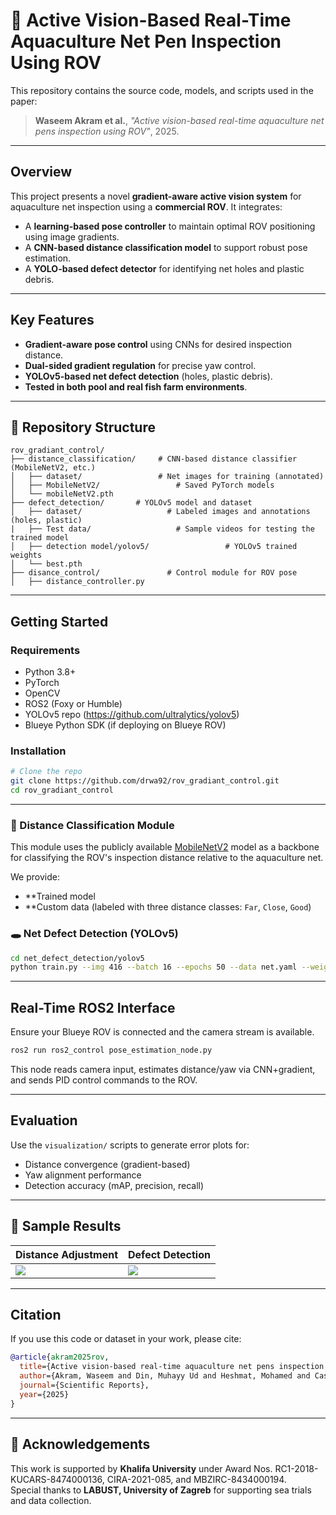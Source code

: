 # 🐠 Active Vision-Based Real-Time Aquaculture Net Pen Inspection Using ROV

This repository contains the source code, models, and scripts used in the paper:

> **Waseem Akram et al.**, *"Active vision-based real-time aquaculture net pens inspection using ROV"*, 2025.

---

##  Overview

This project presents a novel **gradient-aware active vision system** for aquaculture net inspection using a **commercial ROV**. It integrates:

- A **learning-based pose controller** to maintain optimal ROV positioning using image gradients.
- A **CNN-based distance classification model** to support robust pose estimation.
- A **YOLO-based defect detector** for identifying net holes and plastic debris.

---

##  Key Features

-  **Gradient-aware pose control** using CNNs for desired inspection distance.
-  **Dual-sided gradient regulation** for precise yaw control.
-  **YOLOv5-based net defect detection** (holes, plastic debris).
-  **Tested in both pool and real fish farm environments**.

---

## 📁 Repository Structure

```
rov_gradiant_control/
├── distance_classification/     # CNN-based distance classifier (MobileNetV2, etc.)
│   ├── dataset/                 # Net images for training (annotated)
│   ├── MobileNetV2/                 # Saved PyTorch models
│   └── mobileNetV2.pth
├── defect_detection/       # YOLOv5 model and dataset
│   ├── dataset/                   # Labeled images and annotations (holes, plastic)
|   ├── Test data/                   # Sample videos for testing the trained model
│   ├── detection model/yolov5/                 # YOLOv5 trained weights
│   └── best.pth
├── disance_control/               # Control module for ROV pose 
│   ├── distance_controller.py

```

---

##  Getting Started

### Requirements

- Python 3.8+
- PyTorch
- OpenCV
- ROS2 (Foxy or Humble)
- YOLOv5 repo (https://github.com/ultralytics/yolov5)
- Blueye Python SDK (if deploying on Blueye ROV)

### Installation

```bash
# Clone the repo
git clone https://github.com/drwa92/rov_gradiant_control.git
cd rov_gradiant_control

```

---



### 📏 Distance Classification Module

This module uses the publicly available [MobileNetV2](https://pytorch.org/vision/stable/models/generated/torchvision.models.mobilenet_v2.html) model as a backbone for classifying the ROV's inspection distance relative to the aquaculture net.

We provide:

- **Trained model
- **Custom data (labeled with three distance classes: `Far`, `Close`, `Good`)



### 🕳️ Net Defect Detection (YOLOv5)

```bash
cd net_defect_detection/yolov5
python train.py --img 416 --batch 16 --epochs 50 --data net.yaml --weights yolov5s.pt
```

---

##  Real-Time ROS2 Interface

Ensure your Blueye ROV is connected and the camera stream is available.

```bash
ros2 run ros2_control pose_estimation_node.py
```

This node reads camera input, estimates distance/yaw via CNN+gradient, and sends PID control commands to the ROV.

---

##  Evaluation

Use the `visualization/` scripts to generate error plots for:

- Distance convergence (gradient-based)
- Yaw alignment performance
- Detection accuracy (mAP, precision, recall)

---

## 📸 Sample Results

| Distance Adjustment | Defect Detection |
|---------------------|------------------|
| ![](media/distance_control.gif) | ![](media/defect_detection.png) |

---

##  Citation

If you use this code or dataset in your work, please cite:

```bibtex
@article{akram2025rov,
  title={Active vision-based real-time aquaculture net pens inspection using ROV},
  author={Akram, Waseem and Din, Muhayy Ud and Heshmat, Mohamed and Casavola, Alessandro and Seneviratne, Lakmal and Hussain, Irfan},
  journal={Scientific Reports},
  year={2025}
}
```

---

## 🤝 Acknowledgements

This work is supported by **Khalifa University** under Award Nos. RC1-2018-KUCARS-8474000136, CIRA-2021-085, and MBZIRC-8434000194.  
Special thanks to **LABUST, University of Zagreb** for supporting sea trials and data collection.
